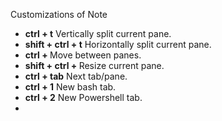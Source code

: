 
Customizations of Note
* __ctrl + t__ Vertically split current pane.
* __shift + ctrl + t__ Horizontally split current pane.
* __ctrl + <arrow>__ Move between panes.
* __shift + ctrl + <arrow>__ Resize current pane.
* __ctrl + tab__ Next tab/pane.
* __ctrl + 1__ New bash tab.
* __ctrl + 2__ New Powershell tab.
* 
